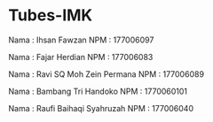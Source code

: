 # Tubes-IMK

Nama : Ihsan Fawzan
NPM : 177006097

Nama : Fajar Herdian
NPM : 177006083

Nama : Ravi SQ Moh Zein Permana
NPM : 177006089

Nama : Bambang Tri Handoko
NPM : 1770060101

Nama : Raufi Baihaqi Syahruzah
NPM : 177006040
